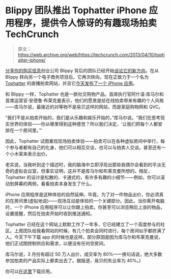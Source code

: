 # Blippy 团队推出 Tophatter iPhone 应用程序，提供令人惊讶的有趣现场拍卖 TechCrunch

> 原文：<https://web.archive.org/web/https://techcrunch.com/2013/04/10/tophatter-iphone/>

[分享你的购买信息](https://web.archive.org/web/20221209162519/https://beta.techcrunch.com/2011/05/19/the-end-of-blippy-as-we-know-it/)创业公司 Blippy 背后的团队已经开始[谈论它的新方向](https://web.archive.org/web/20221209162519/http://allthingsd.com/20130410/tophatter-aka-blippy-2-0-gathers-a-lively-crowd-for-live-auctions/)。在从 Blippy 转向另一个电子商务项目后，它再次转向，现在正致力于一个名为 [Tophatter](https://web.archive.org/web/20221209162519/https://tophatter.com/) 的直播拍卖网站，并且它[今天发布了一个 iPhone 应用](https://web.archive.org/web/20221209162519/http://tophatter.com/app)。

和 Blippy 一样，Tophatter 也是一款社交购物产品。首席执行官阿什温·库马尔和首席运营官·安德鲁·布莱克曼表示，他们的愿景是给在线拍卖带来有趣的个人风格——库马尔说，最接近的对等物不是易贝这样的网站，而是家庭购物网和 QVC。

“我们不是从拍卖开始的，我们是从乐趣和娱乐开始的，”库马尔说。“我们在思考现实世界的体验——你从哪里得到这种感觉？所以我们决定，‘让我们把每个人都安排在一个房间里。’"

因此，Tophatter 试图重现现场拍卖体验——拍卖可以在各种虚拟房间中举行，每个参与者都有自己的化身，他们可以相互交谈，也可以与拍卖人交谈。甚至还有一个小木桨来表示出价。

老实说，当我听到这个描述时，我的脑海中立即浮现出那些我偶尔会看到的平淡无奇的虚拟会议室，但事实证明，这并不是库马尔和布莱克曼所想的。相反，Tophatter 的设计是松散的、卡通式的，有许多有趣的小细节——例如，你可以滚动到屏幕的两侧，看看拍卖本身发生了什么。

iPhone 应用程序是这种体验的自然延伸。毕竟，为了对一件物品出价，你必须真的在房间里(虚拟地说)——现场互动是体验的一个关键部分。因此，当你离开电脑时，一个 iPhone 应用程序可以让你跟上拍卖。你甚至可以浏览稍后上涨的物品，设置提醒，然后在拍卖开始时收到推送通知。

Tophatter 已经在这个网站上默默工作了一年多，它已经建立了一个高度参与的社区。上周团队给我看网站的时候，有几个拍卖会同时进行，每个房间似乎都挤满了人。今天下午下载 app 的时候也是这样。部分原因是因为库马尔和布莱克曼说，他们正试图控制供应和需求，以便没有任何空房间。

库马尔说，3 月份有超过 50 万人出价，成交率为 80%——换句话说，绝大多数参加拍卖的产品实际上都卖出去了。据报道，易贝的失业率为 40%。)

你可以[在这里](https://web.archive.org/web/20221209162519/http://tophatter.com/app)下载应用。